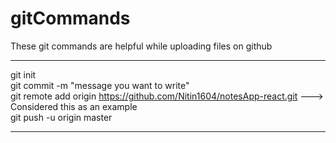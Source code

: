 # gitCommands                                                                                                                                                                             
These git commands are helpful while uploading files on github                                                                                            
___________________________________________________________________________________________________________ 
git init  
git commit -m "message you want to write"               
git remote add origin https://github.com/Nitin1604/notesApp-react.git ---> Considered this as an example  
git push -u origin master    
____________________________________________________________________________________________________________

